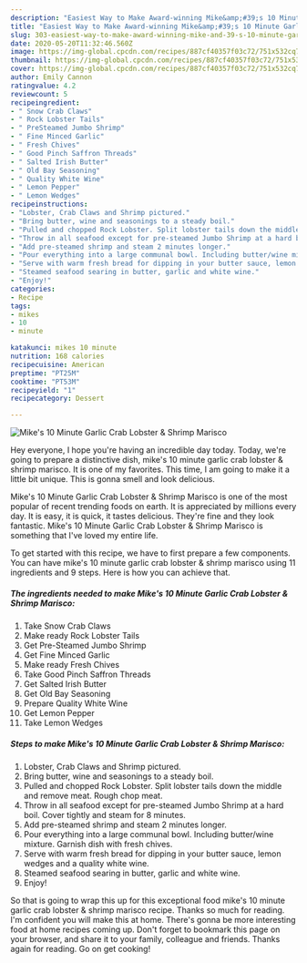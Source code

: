 ```yaml
---
description: "Easiest Way to Make Award-winning Mike&amp;#39;s 10 Minute Garlic Crab Lobster &amp;amp; Shrimp Marisco"
title: "Easiest Way to Make Award-winning Mike&amp;#39;s 10 Minute Garlic Crab Lobster &amp;amp; Shrimp Marisco"
slug: 303-easiest-way-to-make-award-winning-mike-and-39-s-10-minute-garlic-crab-lobster-and-amp-shrimp-marisco
date: 2020-05-20T11:32:46.560Z
image: https://img-global.cpcdn.com/recipes/887cf40357f03c72/751x532cq70/mikes-10-minute-garlic-crab-lobster-shrimp-marisco-recipe-main-photo.jpg
thumbnail: https://img-global.cpcdn.com/recipes/887cf40357f03c72/751x532cq70/mikes-10-minute-garlic-crab-lobster-shrimp-marisco-recipe-main-photo.jpg
cover: https://img-global.cpcdn.com/recipes/887cf40357f03c72/751x532cq70/mikes-10-minute-garlic-crab-lobster-shrimp-marisco-recipe-main-photo.jpg
author: Emily Cannon
ratingvalue: 4.2
reviewcount: 5
recipeingredient:
- " Snow Crab Claws"
- " Rock Lobster Tails"
- " PreSteamed Jumbo Shrimp"
- " Fine Minced Garlic"
- " Fresh Chives"
- " Good Pinch Saffron Threads"
- " Salted Irish Butter"
- " Old Bay Seasoning"
- " Quality White Wine"
- " Lemon Pepper"
- " Lemon Wedges"
recipeinstructions:
- "Lobster, Crab Claws and Shrimp pictured."
- "Bring butter, wine and seasonings to a steady boil."
- "Pulled and chopped Rock Lobster. Split lobster tails down the middle and remove meat. Rough chop meat."
- "Throw in all seafood except for pre-steamed Jumbo Shrimp at a hard boil. Cover tightly and steam for 8 minutes."
- "Add pre-steamed shrimp and steam 2 minutes longer."
- "Pour everything into a large communal bowl. Including butter/wine mixture. Garnish dish with fresh chives."
- "Serve with warm fresh bread for dipping in your butter sauce, lemon wedges and a quality white wine."
- "Steamed seafood searing in butter, garlic and white wine."
- "Enjoy!"
categories:
- Recipe
tags:
- mikes
- 10
- minute

katakunci: mikes 10 minute 
nutrition: 168 calories
recipecuisine: American
preptime: "PT25M"
cooktime: "PT53M"
recipeyield: "1"
recipecategory: Dessert

---
```



![Mike&#39;s 10 Minute Garlic Crab Lobster &amp; Shrimp Marisco](https://img-global.cpcdn.com/recipes/887cf40357f03c72/751x532cq70/mikes-10-minute-garlic-crab-lobster-shrimp-marisco-recipe-main-photo.jpg)

Hey everyone, I hope you're having an incredible day today. Today, we're going to prepare a distinctive dish, mike&#39;s 10 minute garlic crab lobster &amp; shrimp marisco. It is one of my favorites. This time, I am going to make it a little bit unique. This is gonna smell and look delicious.



Mike&#39;s 10 Minute Garlic Crab Lobster &amp; Shrimp Marisco is one of the most popular of recent trending foods on earth. It is appreciated by millions every day. It is easy, it is quick, it tastes delicious. They're fine and they look fantastic. Mike&#39;s 10 Minute Garlic Crab Lobster &amp; Shrimp Marisco is something that I've loved my entire life.


To get started with this recipe, we have to first prepare a few components. You can have mike&#39;s 10 minute garlic crab lobster &amp; shrimp marisco using 11 ingredients and 9 steps. Here is how you can achieve that.

<!--inarticleads1-->

##### The ingredients needed to make Mike&#39;s 10 Minute Garlic Crab Lobster &amp; Shrimp Marisco:

1. Take  Snow Crab Claws
1. Make ready  Rock Lobster Tails
1. Get  Pre-Steamed Jumbo Shrimp
1. Get  Fine Minced Garlic
1. Make ready  Fresh Chives
1. Take  Good Pinch Saffron Threads
1. Get  Salted Irish Butter
1. Get  Old Bay Seasoning
1. Prepare  Quality White Wine
1. Get  Lemon Pepper
1. Take  Lemon Wedges




<!--inarticleads2-->

##### Steps to make Mike&#39;s 10 Minute Garlic Crab Lobster &amp; Shrimp Marisco:

1. Lobster, Crab Claws and Shrimp pictured.
1. Bring butter, wine and seasonings to a steady boil.
1. Pulled and chopped Rock Lobster. Split lobster tails down the middle and remove meat. Rough chop meat.
1. Throw in all seafood except for pre-steamed Jumbo Shrimp at a hard boil. Cover tightly and steam for 8 minutes.
1. Add pre-steamed shrimp and steam 2 minutes longer.
1. Pour everything into a large communal bowl. Including butter/wine mixture. Garnish dish with fresh chives.
1. Serve with warm fresh bread for dipping in your butter sauce, lemon wedges and a quality white wine.
1. Steamed seafood searing in butter, garlic and white wine.
1. Enjoy!




So that is going to wrap this up for this exceptional food mike&#39;s 10 minute garlic crab lobster &amp; shrimp marisco recipe. Thanks so much for reading. I'm confident you will make this at home. There's gonna be more interesting food at home recipes coming up. Don't forget to bookmark this page on your browser, and share it to your family, colleague and friends. Thanks again for reading. Go on get cooking!
